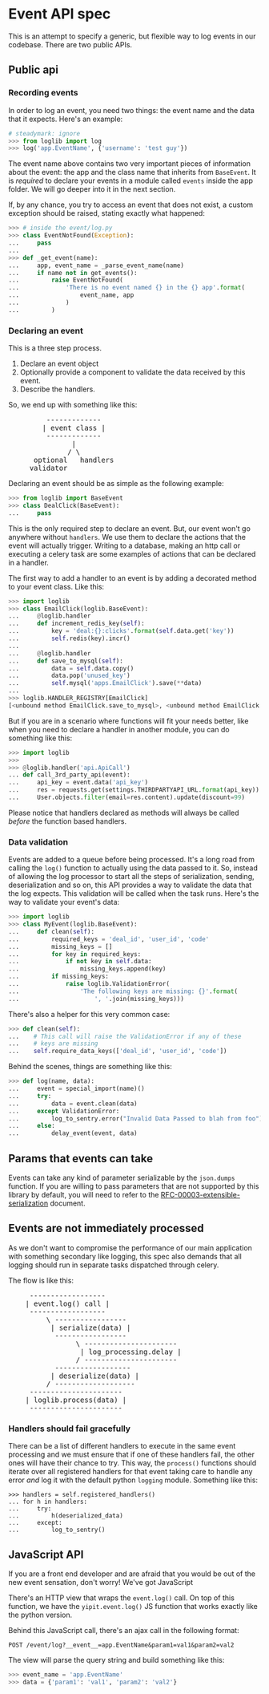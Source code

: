 # Event API spec

This is an attempt to specify a generic, but flexible way to log events
in our codebase. There are two public APIs.

## Public api

### Recording events

In order to log an event, you need two things: the event name and the
data that it expects. Here's an example:

```python
# steadymark: ignore
>>> from loglib import log
>>> log('app.EventName', {'username': 'test guy'})
```

The event name above contains two very important pieces of information about the
event: the app and the class name that
inherits from `BaseEvent`. It is _required_ to declare your events in a
module called `events` inside the app folder. We will go deeper into it
in the next section.

If, by any chance, you try to access an event that does not exist, a
custom exception should be raised, stating exactly what happened:

```python
>>> # inside the event/log.py
>>> class EventNotFound(Exception):
...     pass
...
>>> def _get_event(name):
...     app, event_name = _parse_event_name(name)
...     if name not in get_events():
...         raise EventNotFound(
...             'There is no event named {} in the {} app'.format(
...                 event_name, app
...             )
...         )
```

### Declaring an event

This is a three step process.

 1. Declare an event object
 1. Optionally provide a component to validate the data received by this event.
 1. Describe the handlers.

 So, we end up with something like this:
<pre>
         -------------
        | event class |
         -------------
               |
              / \
      optional   handlers
     validator
</pre>
Declaring an event should be as simple as the following example:

```python
>>> from loglib import BaseEvent
>>> class DealClick(BaseEvent):
...     pass
```

This is the only required step to declare an event. But, our event won't
go anywhere without `handlers`. We use them to declare the actions
that the event will actually trigger. Writing to a database, making an
http call or executing a celery task are some examples of actions that
can be declared in a handler.

The first way to add a handler to an event is by adding a decorated
method to your event class. Like this:

```python
>>> import loglib
>>> class EmailClick(loglib.BaseEvent):
...     @loglib.handler
...     def increment_redis_key(self):
...         key = 'deal:{}:clicks'.format(self.data.get('key'))
...         self.redis(key).incr()
...
...     @loglib.handler
...     def save_to_mysql(self):
...         data = self.data.copy()
...         data.pop('unused_key')
...         self.mysql('apps.EmailClick').save(**data)
...
>>> loglib.HANDLER_REGISTRY[EmailClick]
[<unbound method EmailClick.save_to_mysql>, <unbound method EmailClick.increment_redis_key>]
```

But if you are in a scenario where functions will fit your needs better,
like when you need to declare a handler in another module, you can do
something like this:

```python
>>> import loglib
>>>
>>> @loglib.handler('api.ApiCall')
... def call_3rd_party_api(event):
...     api_key = event.data('api_key')
...     res = requests.get(settings.THIRDPARTYAPI_URL.format(api_key))
...     User.objects.filter(email=res.content).update(discount=99)
```

Please notice that handlers declared as methods will always be called
*before* the function based handlers.

### Data validation

Events are added to a queue before
being processed. It's a long road from calling the `log()` function to
actually using the data passed to it. So, instead of allowing the log
processor to start all the steps of serialization, sending,
deserialization and so on, this API provides a way to validate the data
that the log expects. This validation will be called when
the task runs. Here's the way to validate your event's data:

```python
>>> import loglib
>>> class MyEvent(loglib.BaseEvent):
...     def clean(self):
...         required_keys = 'deal_id', 'user_id', 'code'
...         missing_keys = []
...         for key in required_keys:
...             if not key in self.data:
...                 missing_keys.append(key)
...         if missing_keys:
...             raise loglib.ValidationError(
...                 'The following keys are missing: {}'.format(
...                     ', '.join(missing_keys)))
```

There's also a helper for this very common case:

```python
>>> def clean(self):
...    # This call will raise the ValidationError if any of these
...    # keys are missing
...    self.require_data_keys(['deal_id', 'user_id', 'code'])
```

Behind the scenes, things are something like this:

```python
>>> def log(name, data):
...     event = special_import(name)()
...     try:
...         data = event.clean(data)
...     except ValidationError:
...         log_to_sentry.error("Invalid Data Passed to blah from foo")
...     else:
...         delay_event(event, data)
```

## Params that events can take

Events can take any kind of parameter serializable by the `json.dumps`
function. If you are willing to pass parameters that are not supported
by this library by default, you will need to refer to the
[RFC-00003-extensible-serialization](https://github.com/Yipit/yipit/blob/dev/docs/rfc/RFC00003-extensible-serialization.md)
document.

## Events are not immediately processed

As we don't want to compromise the performance of our main application
with something secondary like logging, this spec also demands that all
logging  should run in separate tasks dispatched through celery.

The flow is like this:

<pre>
     ------------------
    | event.log() call |
     ------------------
         \ -----------------
          | serialize(data) |
           -----------------
                \ ----------------------
                 | log_processing.delay |
                / ----------------------
           ------------------
          | deserialize(data) |
         / -------------------
     ----------------------
    | loglib.process(data) |
     ----------------------
</pre>

### Handlers should fail gracefully

There can be a list of different handlers to execute in the same event
processing and we must ensure that if one of these handlers fail, the
other ones will have their chance to try. This way, the `process()`
functions should iterate over all registered handlers for that event
taking care to handle any error _and_ log it with
the default python `logging` module. Something like this:

```
>>> handlers = self.registered_handlers()
... for h in handlers:
...     try:
...         h(deserialized_data)
...     except:
...         log_to_sentry()
```

## JavaScript API

If you are a front end developer and are afraid that you would be out of
the new event sensation, don't worry! We've got JavaScript

There's an HTTP view that wraps the `event.log()` call. On top of this
function, we have the `yipit.event.log()` JS function that works exactly
like the python version.

Behind this JavaScript call, there's an ajax call in the following
format:

    POST /event/log?__event__=app.EventName&param1=val1&param2=val2

The view will parse the query string and build something like this:

```python
>>> event_name = 'app.EventName'
>>> data = {'param1': 'val1', 'param2': 'val2'}
```
